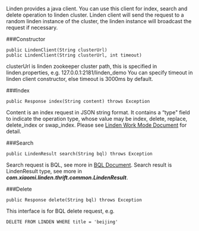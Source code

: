 Linden provides a java client. You can use this client for index, search and delete operation to linden cluster.  Linden client will send the request to a random linden instance of the cluster, the linden instance will broadcast the request if necessary.

###Constructor

	public LindenClient(String clusterUrl)
	public LindenClient(String clusterUrl, int timeout)

clusterUrl is linden zookeeper cluster path, this is specified in linden.properties, e.g. 127.0.0.1:2181/linden_demo
You can specify timeout in linden client constructor, else timeout is 3000ms by default.

###Index

	public Response index(String content) throws Exception

Content is an index request in JSON string format. It contains a “type" field to indicate the operation type, whose value may be index, delete, replace, delete_index or swap_index. Please see [Linden Work Mode Document](LindenWorkMode.md) for detail.

###Search

	public LindenResult search(String bql) throws Exception

Search request is BQL, see more in [BQL Document](BQL.md).
Search result is LindenResult type, see more in ***com.xiaomi.linden.thrift.common.LindenResult***.

###Delete

	public Response delete(String bql) throws Exception

This interface is for BQL delete request, e.g.
	
	DELETE FROM LINDEN WHERE title = 'beijing'